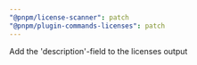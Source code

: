 ```yaml
---
"@pnpm/license-scanner": patch
"@pnpm/plugin-commands-licenses": patch
---
```


Add the 'description'-field to the licenses output
